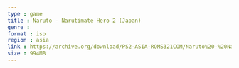 ```yaml
---
type : game
title : Naruto - Narutimate Hero 2 (Japan)
genre : 
format : iso
region : asia
link : https://archive.org/download/PS2-ASIA-ROMS321COM/Naruto%20-%20Narutimate%20Hero%202%20%28Japan%29.7z
size : 994MB
---
```

